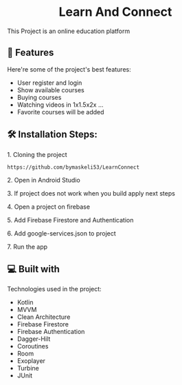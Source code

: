 <h1 align="center" id="title">Learn And Connect</h1>

<p id="description">This Project is an online education platform</p>



<h2>🧐 Features</h2>

Here're some of the project's best features:

*   User register and login
*   Show available courses
*   Buying courses
*   Watching videos in 1x1.5x2x ...
*   Favorite courses will be added

<h2>🛠️ Installation Steps:</h2>

<p>1. Cloning the project</p>

```
https://github.com/bymaskeli53/LearnConnect
```

<p>2. Open in Android Studio</p>

<p>3. If project does not work when you build apply next steps</p>

<p>4. Open a project on firebase</p>

<p>5. Add Firebase Firestore and Authentication</p>

<p>6. Add google-services.json to project</p>

<p>7. Run the app</p>



<h2>💻 Built with</h2>

Technologies used in the project:

*   Kotlin
*   MVVM
*   Clean Architecture
*   Firebase Firestore
*   Firebase Authentication
*   Dagger-Hilt
*   Coroutines
*   Room
*   Exoplayer
*   Turbine
*   JUnit